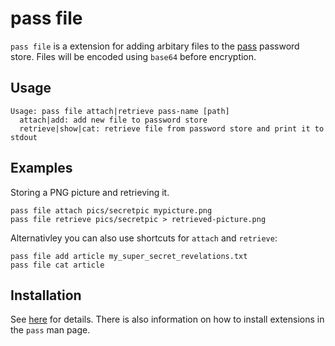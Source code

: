 # pass file
`pass file` is a extension for adding arbitary files to the [pass](https://www.passwordstore.org/) password store. Files will be encoded using `base64` before encryption.

## Usage
```
Usage: pass file attach|retrieve pass-name [path]
  attach|add: add new file to password store
  retrieve|show|cat: retrieve file from password store and print it to stdout
```

## Examples
Storing a PNG picture and retrieving it.
```
pass file attach pics/secretpic mypicture.png
pass file retrieve pics/secretpic > retrieved-picture.png
```
Alternativley you can also use shortcuts for `attach` and `retrieve`:
```
pass file add article my_super_secret_revelations.txt
pass file cat article
```
## Installation
See [here](https://www.passwordstore.org/#extensions) for details. There is also information on how to install extensions in the `pass` man page.
